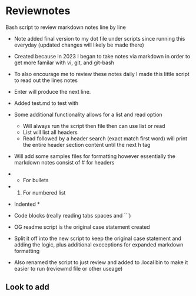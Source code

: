 # Reviewnotes

Bash script to review markdown notes line by line 

* Note added final version to my dot file under scripts since running this everyday (updated changes will likely be made there)

* Created because in 2023 I began to take notes via markdown in order to get more familar with vi, git, and git-bash
* To also encourage me to review these notes daily I made this little script to read out the lines notes 
* Enter will produce the next line.
* Added test.md to test with
* Some additional functionality allows for a list and read option
    * Will always run the script then file then can use list or read
    * List will list all headers
    * Read followed by a header search (exact match first word) will print the entire header section content until the next h tag 
* Will add some samples files for formatting however essentially the markdown notes consist of # for headers
* * For bullets 
* 1. For numbered list 
* Indented *
* Code blocks (really reading tabs spaces and \`\`\`)
* OG readme script is the original case statement created 
* Split it off into the new script to keep the original case statement and adding the logic, plus additional execeptions for expanded markdown formatting
* Also renamed the script to just review and added to .local bin to make it easier to run (reviewmd file or other useage)

## Look to add 

